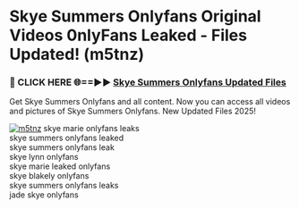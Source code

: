 # Skye Summers Onlyfans Original Videos 0nlyFans Leaked - Files Updated! (m5tnz)

<h3>🔴 CLICK HERE 🌐==►► <a href="https://tinyurl.com/2jnfzry5" rel="nofollow">Skye Summers Onlyfans Updated Files</a></h3>

Get Skye Summers Onlyfans and all content. Now you can access all videos and pictures of Skye Summers Onlyfans. New Updated Files 2025!

[![m5tnz](https://i.imgur.com/GyGTBgg.gif)](https://tinyurl.com/2jnfzry5)
skye marie onlyfans leaks<br>
skye summers onlyfans leaked<br>
skye summers onlyfans leak<br>
skye lynn onlyfans<br>
skye marie leaked onlyfans<br>
skye blakely onlyfans<br>
skye summers onlyfans leaks<br>
jade skye onlyfans